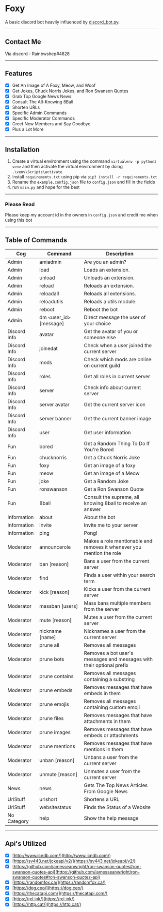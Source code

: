 # Foxy

 
A basic discord bot heavily influenced by [discord_bot.py](https://github.com/AlexFlipnote/discord_bot.py).

---

## Contact Me

Via discord - Rainbwshep#4828

---

## Features

* [x] Get An Image of A Foxy, Meow, and Woof
* [x] Get Jokes, Chuck Norris Jokes, and Ron Swanson Quotes
* [x] Grab Top Google News News
* [x] Consult The All-Knowing 8Ball
* [x] Shorten URLs
* [x] Specific Admin Commands
* [x] Specific Moderator Commands
* [x] Greet New Members and Say Goodbye
* [x] Plus a Lot More

---

## Installation

1. Create a virtual environment using the command `virtualenv -p python3 venv` and then activate the virtual environment by doing `.\venv\Scripts\activate`
2. Install `requirements.txt` using pip via `pip3 install -r requirements.txt`
3. Rename the `example.config.json` file to `config.json` and fill in the fields
4. run `main.py` and hope for the best

---

### Please Read

Please keep my account id in the owners in `config.json` and credit me when using this bot

---

## Table of Commands

| Cog          | Command                  | Description                                                           |
|--------------|--------------------------|-----------------------------------------------------------------------|
| Admin        | amiadmin                 | Are you an admin?                                                     |
| Admin        | load <name>              | Loads an extension.                                                   |
| Admin        | unload <name>            | Unloads an extension.                                                 |
| Admin        | reload <name>            | Reloads an extension.                                                 |
| Admin        | reloadall                | Reloads all extensions.                                               |
| Admin        | reloadutils <name>       | Reloads a utils module.                                               |
| Admin        | reboot                   | Reboot the bot                                                        |
| Admin        | dm <user_id> [message]   | Direct message the user of your choice                                |
| Discord Info | avatar <user>            | Get the avatar of you or someone else                                 |
| Discord Info | joinedat <user>          | Check when a user joined the current server                           |
| Discord Info | mods                     | Check which mods are online on current guild                          |
| Discord Info | roles                    | Get all roles in current server                                       |
| Discord Info | server                   | Check info about current server                                       |
| Discord Info | server avatar            | Get the current server icon                                           |
| Discord Info | server banner            | Get the current banner image                                          |
| Discord Info | user <user>              | Get user information                                                  |
| Fun          | bored                    | Get a Random Thing To Do If You're Bored                              |
| Fun          | chucknorris              | Get a Chuck Norris Joke                                               |
| Fun          | foxy                     | Get an image of a foxy                                                |
| Fun          | meow                     | Get an image of a Meow                                                |
| Fun          | joke                     | Get a Random Joke                                                     |
| Fun          | ronswanson               | Get a Ron Swanson Quote                                               || Fun          | woof                     | Get an image of a Woof                                                |
| Fun          | 8ball <question>         | Consult the supreme, all knowing 8ball to receive an answer           |
| Information  | about                    | About the bot                                                         |
| Information  | invite                   | Invite me to your server                                              |
| Information  | ping                     | Pong!                                                                 |
| Moderator    | announcerole <role>      | Makes a role mentionable and removes it whenever you mention the role |
| Moderator    | ban <user> [reason]      | Bans a user from the current server                                   |
| Moderator    | find                     | Finds a user within your search term                                  |
| Moderator    | kick <user> [reason]     | Kicks a user from the current server                                  |
| Moderator    | massban <reason> [users] | Mass bans multiple members from the server                            |
| Moderator    | mute <user> [reason]     | Mutes a user from the current server                                  |
| Moderator    | nickname <user> [name]   | Nicknames a user from the current server                              |
| Moderator    | prune all                | Removes all messages                                                  |
| Moderator    | prune bots <prefix>      | Removes a bot user's messages and messages with their optional prefix |
| Moderator    | prune contains <string>  | Removes all messages containing a substring                           |
| Moderator    | prune embeds             | Removes messages that have embeds in them                             |
| Moderator    | prune emojis             | Removes all messages containing custom emoji                          |
| Moderator    | prune files              | Removes messages that have attachments in them                        |
| Moderator    | prune images             | Removes messages that have embeds or attachments                      |
| Moderator    | prune mentions           | Removes messages that have mentions in them                           |
| Moderator    | unban <user> [reason]    | Unbans a user from the current server                                 |
| Moderator    | unmute <user> [reason]   | Unmutes a user from the current server                                |
| News         | news <number>            | Gets The Top News Articles From Google News                           |
| UrlStuff     | urlshort <url>           | Shortens a URL                                                        |
| UrlStuff     | websitestatus <url>      | Finds the Status of a Website                                         |
| No Category  | help                     | Show the help message                                                 |

---

## Api's Utilized

* [x] [http://www.icndb.com/](http://www.icndb.com/)
* [x] [https://sv443.net/jokeapi/v2/](https://sv443.net/jokeapi/v2/)
* [x] [https://github.com/jamesseanwright/ron-swanson-quotes#ron-swanson-quotes-api](https://github.com/jamesseanwright/ron-swanson-quotes#ron-swanson-quotes-api)
* [x] [https://randomfox.ca/](https://randomfox.ca/)
* [x] [https://dog.ceo/](https://dog.ceo/)
* [x] [https://thecatapi.com/](https://thecatapi.com/)
* [x] [https://rel.ink/](https://rel.ink/)
* [x] [https://http.cat/](https://http.cat/)

